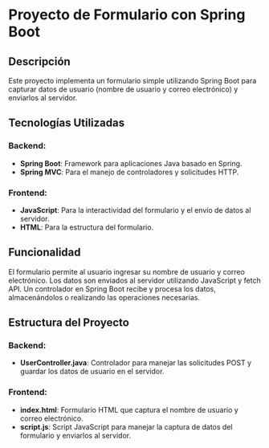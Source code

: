 # Proyecto de Formulario con Spring Boot

## Descripción

Este proyecto implementa un formulario simple utilizando Spring Boot para capturar datos de usuario (nombre de usuario y correo electrónico) y enviarlos al servidor.

## Tecnologías Utilizadas

### Backend:

- **Spring Boot**: Framework para aplicaciones Java basado en Spring.
- **Spring MVC**: Para el manejo de controladores y solicitudes HTTP.

### Frontend:

- **JavaScript**: Para la interactividad del formulario y el envío de datos al servidor.
- **HTML**: Para la estructura del formulario.

## Funcionalidad

El formulario permite al usuario ingresar su nombre de usuario y correo electrónico. Los datos son enviados al servidor utilizando JavaScript y fetch API. Un controlador en Spring Boot recibe y procesa los datos, almacenándolos o realizando las operaciones necesarias.

## Estructura del Proyecto

### Backend:

- **UserController.java**: Controlador para manejar las solicitudes POST y guardar los datos de usuario en el servidor.

### Frontend:

- **index.html**: Formulario HTML que captura el nombre de usuario y correo electrónico.
- **script.js**: Script JavaScript para manejar la captura de datos del formulario y enviarlos al servidor.
